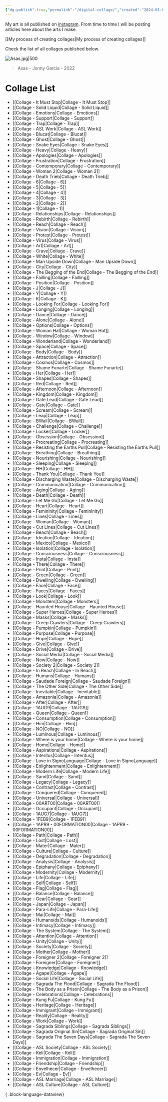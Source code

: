```yaml
---
{"dg-publish":true,"permalink":"/digital-collage/","created":"2024-01-01T11:33:25.700-05:00","updated":"2024-01-01T23:48:25.139-05:00"}
---
```


My art is all published on [instagram](https://www.instagram.com/art.by.jonny/). From time to time I will be posting articles here about the arts I make.

[[My process of creating collages\|My process of creating collages]]

Check the list of all collages published below.

![Asas.jpg|500](/img/user/MEDIA/Asas.jpg)
> Asas - Jonny Garcia - 2022

# Collage List 
- [[Collage - It Must Stop\|Collage - It Must Stop]]
- [[Collage - Solid Liquid\|Collage - Solid Liquid]]
- [[Collage - Emotions\|Collage - Emotions]]
- [[Collage - Support\|Collage - Support]]
- [[Collage - Trap\|Collage - Trap]]
- [[Collage - ASL Work\|Collage - ASL Work]]
- [[Collage - Blucat\|Collage - Blucat]]
- [[Collage - Ghost\|Collage - Ghost]]
- [[Collage - Snake Eyes\|Collage - Snake Eyes]]
- [[Collage - Heavy\|Collage - Heavy]]
- [[Collage - Apologies\|Collage - Apologies]]
- [[Collage - Frustration\|Collage - Frustration]]
- [[Collage - Contemporary\|Collage - Contemporary]]
- [[Collage - Woman 2\|Collage - Woman 2]]
- [[Collage - Death Trieb\|Collage - Death Trieb]]
- [[Collage - 6\|Collage - 6]]
- [[Collage - 5\|Collage - 5]]
- [[Collage - 4\|Collage - 4]]
- [[Collage - 3\|Collage - 3]]
- [[Collage - 2\|Collage - 2]]
- [[Collage - 1\|Collage - 1]]
- [[Collage - Relationships\|Collage - Relationships]]
- [[Collage - Rebirth\|Collage - Rebirth]]
- [[Collage - Reach\|Collage - Reach]]
- [[Collage - Vision\|Collage - Vision]]
- [[Collage - Protest\|Collage - Protest]]
- [[Collage - Virus\|Collage - Virus]]
- [[Collage - Art\|Collage - Art]]
- [[Collage - Crave\|Collage - Crave]]
- [[Collage - White\|Collage - White]]
- [[Collage - Man Upside Down\|Collage - Man Upside Down]]
- [[Collage - City\|Collage - City]]
- [[Collage - The Begging of the End\|Collage - The Begging of the End]]
- [[Collage - Failling\|Collage - Failling]]
- [[Collage - Position\|Collage - Position]]
- [[Collage - J\|Collage - J]]
- [[Collage - Y\|Collage - Y]]
- [[Collage - K\|Collage - K]]
- [[Collage - Looking For\|Collage - Looking For]]
- [[Collage - Longing\|Collage - Longing]]
- [[Collage - Dance\|Collage - Dance]]
- [[Collage - Alone\|Collage - Alone]]
- [[Collage - Options\|Collage - Options]]
- [[Collage - Woman Hat\|Collage - Woman Hat]]
- [[Collage - Window\|Collage - Window]]
- [[Collage - Wonderland\|Collage - Wonderland]]
- [[Collage - Space\|Collage - Space]]
- [[Collage - Body\|Collage - Body]]
- [[Collage - Attraction\|Collage - Attraction]]
- [[Collage - Cosmos\|Collage - Cosmos]]
- [[Collage - Shame Funarte\|Collage - Shame Funarte]]
- [[Collage - Her\|Collage - Her]]
- [[Collage - Shapes\|Collage - Shapes]]
- [[Collage - Red\|Collage - Red]]
- [[Collage - Afternoon\|Collage - Afternoon]]
- [[Collage - Kingdom\|Collage - Kingdom]]
- [[Collage - Gate Lead\|Collage - Gate Lead]]
- [[Collage - Gate\|Collage - Gate]]
- [[Collage - Scream\|Collage - Scream]]
- [[Collage - Leap\|Collage - Leap]]
- [[Collage - BWall\|Collage - BWall]]
- [[Collage - Challenge\|Collage - Challenge]]
- [[Collage - Locker\|Collage - Locker]]
- [[Collage - Obsession\|Collage - Obsession]]
- [[Collage - Procreating\|Collage - Procreating]]
- [[Collage - Resisting the Earths Pull\|Collage - Resisting the Earths Pull]]
- [[Collage - Breathing\|Collage - Breathing]]
- [[Collage - Nourishing\|Collage - Nourishing]]
- [[Collage - Sleeping\|Collage - Sleeping]]
- [[Collage - HH\|Collage - HH]]
- [[Collage - Thank You\|Collage - Thank You]]
- [[Collage - Discharging Waste\|Collage - Discharging Waste]]
- [[Collage - Communication\|Collage - Communication]]
- [[Collage - Aging\|Collage - Aging]]
- [[Collage - Death\|Collage - Death]]
- [[Collage - Let Me Go\|Collage - Let Me Go]]
- [[Collage - Heart\|Collage - Heart]]
- [[Collage - Femininity\|Collage - Femininity]]
- [[Collage - Lines\|Collage - Lines]]
- [[Collage - Woman\|Collage - Woman]]
- [[Collage - Cut Lines\|Collage - Cut Lines]]
- [[Collage - Beach\|Collage - Beach]]
- [[Collage - Ideation\|Collage - Ideation]]
- [[Collage - Mexico\|Collage - Mexico]]
- [[Collage - Isolation\|Collage - Isolation]]
- [[Collage - Consciousness\|Collage - Consciousness]]
- [[Collage - Insta\|Collage - Insta]]
- [[Collage - There\|Collage - There]]
- [[Collage - Print\|Collage - Print]]
- [[Collage - Green\|Collage - Green]]
- [[Collage - Dwelling\|Collage - Dwelling]]
- [[Collage - Face\|Collage - Face]]
- [[Collage - Faces\|Collage - Faces]]
- [[Collage - Look\|Collage - Look]]
- [[Collage - Monsters\|Collage - Monsters]]
- [[Collage - Haunted House\|Collage - Haunted House]]
- [[Collage - Super Heroes\|Collage - Super Heroes]]
- [[Collage - Masks\|Collage - Masks]]
- [[Collage - Creep Crawlers\|Collage - Creep Crawlers]]
- [[Collage - Pumpkin\|Collage - Pumpkin]]
- [[Collage - Purpose\|Collage - Purpose]]
- [[Collage - Hope\|Collage - Hope]]
- [[Collage - Give\|Collage - Give]]
- [[Collage - Drive\|Collage - Drive]]
- [[Collage - Social Media\|Collage - Social Media]]
- [[Collage - Now\|Collage - Now]]
- [[Collage - Society 2\|Collage - Society 2]]
- [[Collage - In Reach\|Collage - In Reach]]
- [[Collage - Humans\|Collage - Humans]]
- [[Collage - Saudade Foreign\|Collage - Saudade Foreign]]
- [[Collage - The Other Side\|Collage - The Other Side]]
- [[Collage - Inevitable\|Collage - Inevitable]]
- [[Collage - Amazonia\|Collage - Amazonia]]
- [[Collage - After\|Collage - After]]
- [[Collage - 1AUG9\|Collage - 1AUG9]]
- [[Collage - Queen\|Collage - Queen]]
- [[Collage - Consumption\|Collage - Consumption]]
- [[Collage - Him\|Collage - Him]]
- [[Collage - NO\|Collage - NO]]
- [[Collage - Luminous\|Collage - Luminous]]
- [[Collage - Where is your home\|Collage - Where is your home]]
- [[Collage - Home\|Collage - Home]]
- [[Collage - Aspirations\|Collage - Aspirations]]
- [[Collage - Interitus\|Collage - Interitus]]
- [[Collage - Love in SignoLanguage\|Collage - Love in SignoLanguage]]
- [[Collage - Enlightenment\|Collage - Enlightenment]]
- [[Collage - Modern Life\|Collage - Modern Life]]
- [[Collage - Sand\|Collage - Sand]]
- [[Collage - Legacy\|Collage - Legacy]]
- [[Collage - Contrast\|Collage - Contrast]]
- [[Collage - Conquered\|Collage - Conquered]]
- [[Collage - Universal\|Collage - Universal]]
- [[Collage - 00ART00\|Collage - 00ART00]]
- [[Collage - Occupant\|Collage - Occupant]]
- [[Collage - 1AUG7\|Collage - 1AUG7]]
- [[Collage - 1FEB9\|Collage - 1FEB9]]
- [[Collage - 1APR9 - 00FORMATION00\|Collage - 1APR9 - 00FORMATION00]]
- [[Collage - Path\|Collage - Path]]
- [[Collage - Lost\|Collage - Lost]]
- [[Collage - Mater\|Collage - Mater]]
- [[Collage - Culture\|Collage - Culture]]
- [[Collage - Degradation\|Collage - Degradation]]
- [[Collage - Analysis\|Collage - Analysis]]
- [[Collage - Epiphany\|Collage - Epiphany]]
- [[Collage - Modernity\|Collage - Modernity]]
- [[Collage - Life\|Collage - Life]]
- [[Collage - Self\|Collage - Self]]
- [[Collage - Flag\|Collage - Flag]]
- [[Collage - Balance\|Collage - Balance]]
- [[Collage - Gear\|Collage - Gear]]
- [[Collage - Japan\|Collage - Japan]]
- [[Collage - Para-Life\|Collage - Para-Life]]
- [[Collage - Mai\|Collage - Mai]]
- [[Collage - Humanoids\|Collage - Humanoids]]
- [[Collage - Intimacy\|Collage - Intimacy]]
- [[Collage - The System\|Collage - The System]]
- [[Collage - Attention\|Collage - Attention]]
- [[Collage - Unity\|Collage - Unity]]
- [[Collage - Society\|Collage - Society]]
- [[Collage - Mother\|Collage - Mother]]
- [[Collage - Foreigner 2\|Collage - Foreigner 2]]
- [[Collage - Foreigner\|Collage - Foreigner]]
- [[Collage - Knowledge\|Collage - Knowledge]]
- [[Collage - Ágape\|Collage - Ágape]]
- [[Collage - Social Life\|Collage - Social Life]]
- [[Collage - Sagrada The Flood\|Collage - Sagrada The Flood]]
- [[Collage - The Body as a Prison\|Collage - The Body as a Prison]]
- [[Collage - Celebrations\|Collage - Celebrations]]
- [[Collage - Kung Fu\|Collage - Kung Fu]]
- [[Collage - Heritage\|Collage - Heritage]]
- [[Collage - Immigrant\|Collage - Immigrant]]
- [[Collage - Reality\|Collage - Reality]]
- [[Collage - Work\|Collage - Work]]
- [[Collage - Sagrada Siblings\|Collage - Sagrada Siblings]]
- [[Collage - Sagrada Original Sin\|Collage - Sagrada Original Sin]]
- [[Collage - Sagrada The Seven Days\|Collage - Sagrada The Seven Days]]
- [[Collage - ASL Society\|Collage - ASL Society]]
- [[Collage - Keli\|Collage - Keli]]
- [[Collage - Immigration\|Collage - Immigration]]
- [[Collage - Friendship\|Collage - Friendship]]
- [[Collage - Envelhecer\|Collage - Envelhecer]]
- [[Collage - Ev\|Collage - Ev]]
- [[Collage - ASL Marriage\|Collage - ASL Marriage]]
- [[Collage - ASL Culture\|Collage - ASL Culture]]

{ .block-language-dataview}


